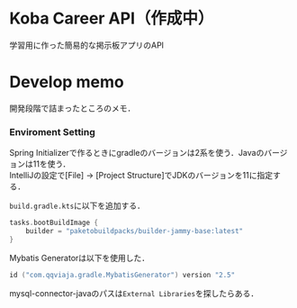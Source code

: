 # Koba Career API（作成中）
学習用に作った簡易的な掲示板アプリのAPI

# Develop memo  
開発段階で詰まったところのメモ．
### Enviroment Setting
Spring Initializerで作るときにgradleのバージョンは2系を使う．Javaのバージョンは11を使う．   
IntelliJの設定で[File] → [Project Structure]でJDKのバージョンを11に指定する．

`build.gradle.kts`に以下を追加する．
```kotlin
tasks.bootBuildImage {
    builder = "paketobuildpacks/builder-jammy-base:latest"
}
```

Mybatis Generatorは以下を使用した．
```kotlin
id ("com.qqviaja.gradle.MybatisGenerator") version "2.5"
```

mysql-connector-javaのパスは``External Libraries``を探したらある．